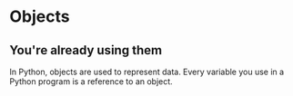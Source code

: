 # Objects
## You're already using them

In Python, objects are used to represent 
data.  Every variable you use in a Python 
program is a reference to an object. 
